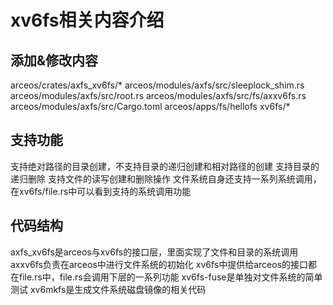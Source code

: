 # xv6fs相关内容介绍

## 添加&修改内容

arceos/crates/axfs_xv6fs/*
arceos/modules/axfs/src/sleeplock_shim.rs
arceos/modules/axfs/src/root.rs
arceos/modules/axfs/src/fs/axxv6fs.rs
arceos/modules/axfs/src/Cargo.toml
arceos/apps/fs/hellofs
xv6fs/*

## 支持功能

支持绝对路径的目录创建，不支持目录的递归创建和相对路径的创建
支持目录的递归删除
支持文件的读写创建和删除操作
文件系统自身还支持一系列系统调用，在xv6fs/file.rs中可以看到支持的系统调用功能

## 代码结构

axfs_xv6fs是arceos与xv6fs的接口层，里面实现了文件和目录的系统调用
axxv6fs负责在arceos中进行文件系统的初始化
xv6fs中提供给arceos的接口都在file.rs中，file.rs会调用下层的一系列功能
xv6fs-fuse是单独对文件系统的简单测试
xv6mkfs是生成文件系统磁盘镜像的相关代码